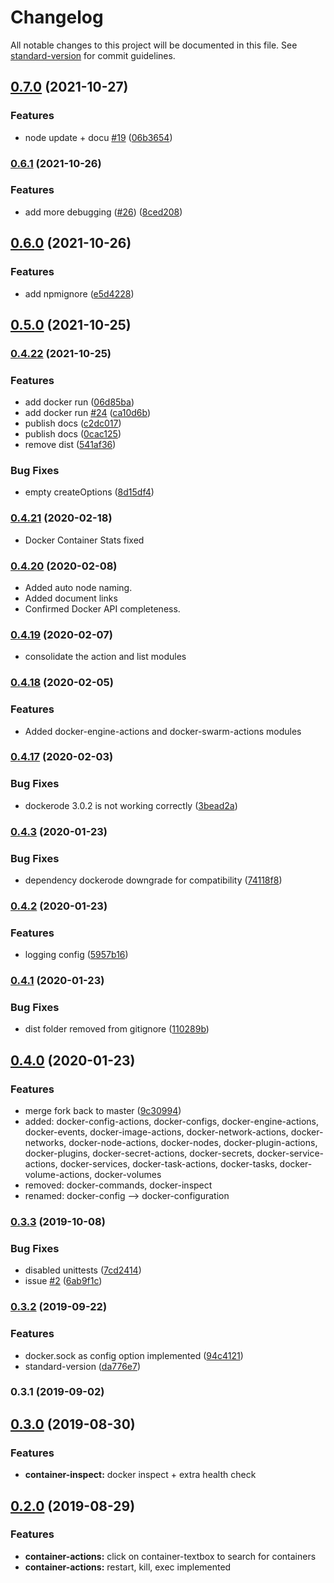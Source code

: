 # Changelog

All notable changes to this project will be documented in this file. See [standard-version](https://github.com/conventional-changelog/standard-version) for commit guidelines.

## [0.7.0](https://github.com/naimo84/node-red-contrib-dockerode/compare/v0.6.1...v0.7.0) (2021-10-27)


### Features

* node update + docu [#19](https://github.com/naimo84/node-red-contrib-dockerode/issues/19) ([06b3654](https://github.com/naimo84/node-red-contrib-dockerode/commit/06b3654de2d2e7da4c770b55c3d0f62126072a4b))

### [0.6.1](https://github.com/naimo84/node-red-contrib-dockerode/compare/v0.6.0...v0.6.1) (2021-10-26)


### Features

* add more debugging ([#26](https://github.com/naimo84/node-red-contrib-dockerode/issues/26)) ([8ced208](https://github.com/naimo84/node-red-contrib-dockerode/commit/8ced2082f0f681d281316a6f6f263f5848d868c4))

## [0.6.0](https://github.com/naimo84/node-red-contrib-dockerode/compare/v0.5.0...v0.6.0) (2021-10-26)


### Features

* add npmignore ([e5d4228](https://github.com/naimo84/node-red-contrib-dockerode/commit/e5d4228ff0fedf7d2fb9d31ceec24341f49558cd))

## [0.5.0](https://github.com/naimo84/node-red-contrib-dockerode/compare/v0.4.22...v0.5.0) (2021-10-25)

### [0.4.22](https://github.com/naimo84/node-red-contrib-dockerode/compare/v0.4.19...v0.4.22) (2021-10-25)


### Features

* add docker run ([06d85ba](https://github.com/naimo84/node-red-contrib-dockerode/commit/06d85ba30f8d713cd0dd5307bef459404fe5f28f))
* add docker run [#24](https://github.com/naimo84/node-red-contrib-dockerode/issues/24) ([ca10d6b](https://github.com/naimo84/node-red-contrib-dockerode/commit/ca10d6b2af5dc3a6580fe1133a70075e95965883))
* publish docs ([c2dc017](https://github.com/naimo84/node-red-contrib-dockerode/commit/c2dc017e32a14f7290e4dcfd519a6ff94c635454))
* publish docs ([0cac125](https://github.com/naimo84/node-red-contrib-dockerode/commit/0cac1254dd58317d8112932e2ed5f69c6e80cda8))
* remove dist ([541af36](https://github.com/naimo84/node-red-contrib-dockerode/commit/541af3654d851efb8c7f21b853faf184b493ba35))


### Bug Fixes

* empty createOptions ([8d15df4](https://github.com/naimo84/node-red-contrib-dockerode/commit/8d15df4b840a411514b2aab5952613fff50bf672))

### [0.4.21](https://github.com/naimo84/node-red-contrib-dockerode/compare/v0.4.20...v0.4.21) (2020-02-18)
 * Docker Container Stats fixed

### [0.4.20](https://github.com/naimo84/node-red-contrib-dockerode/compare/v0.4.19...v0.4.20) (2020-02-08)

 * Added auto node naming. 
 * Added document links
 * Confirmed Docker API completeness. 

### [0.4.19](https://github.com/naimo84/node-red-contrib-dockerode/compare/v0.4.18...v0.4.19) (2020-02-07)

 * consolidate the action and list modules

### [0.4.18](https://github.com/naimo84/node-red-contrib-dockerode/compare/v0.4.17...v0.4.18) (2020-02-05)


### Features

* Added docker-engine-actions and docker-swarm-actions modules

### [0.4.17](https://github.com/naimo84/node-red-contrib-dockerode/compare/v0.4.10...v0.4.17) (2020-02-03)


### Bug Fixes

* dockerode 3.0.2 is not working correctly ([3bead2a](https://github.com/naimo84/node-red-contrib-dockerode/commit/3bead2ab6484c15107060d6ad8a7262c6b350b89))


### [0.4.3](https://github.com/naimo84/node-red-contrib-dockerode/compare/v0.4.2...v0.4.3) (2020-01-23)


### Bug Fixes

* dependency dockerode downgrade for compatibility ([74118f8](https://github.com/naimo84/node-red-contrib-dockerode/commit/74118f8c6142fa769ce4ffb9bb3cc783476b521e))

### [0.4.2](https://github.com/naimo84/node-red-contrib-dockerode/compare/v0.4.1...v0.4.2) (2020-01-23)


### Features

* logging config ([5957b16](https://github.com/naimo84/node-red-contrib-dockerode/commit/5957b16))

### [0.4.1](https://github.com/naimo84/node-red-contrib-dockerode/compare/v0.4.0...v0.4.1) (2020-01-23)


### Bug Fixes

* dist folder removed from gitignore ([110289b](https://github.com/naimo84/node-red-contrib-dockerode/commit/110289b))

## [0.4.0](https://github.com/naimo84/node-red-contrib-dockerode/compare/v0.3.3...v0.4.0) (2020-01-23)


### Features
* merge fork back to master ([9c30994](https://github.com/naimo84/node-red-contrib-dockerode/commit/9c309942cd5941eef898319dadb5431d6551433c))
* added: docker-config-actions, docker-configs, docker-engine-actions, docker-events, docker-image-actions, docker-network-actions, docker-networks, docker-node-actions, docker-nodes, docker-plugin-actions, docker-plugins, docker-secret-actions, docker-secrets, docker-service-actions, docker-services, docker-task-actions, docker-tasks, docker-volume-actions, docker-volumes
* removed: docker-commands, docker-inspect
* renamed: docker-config --> docker-configuration

### [0.3.3](https://github.com/naimo84/node-red-contrib-dockerode/compare/v0.3.2...v0.3.3) (2019-10-08)


### Bug Fixes

* disabled unittests ([7cd2414](https://github.com/naimo84/node-red-contrib-dockerode/commit/7cd2414))
* issue [#2](https://github.com/naimo84/node-red-contrib-dockerode/issues/2) ([6ab9f1c](https://github.com/naimo84/node-red-contrib-dockerode/commit/6ab9f1c))

### [0.3.2](https://github.com/naimo84/node-red-contrib-dockerode/compare/v0.3.1...v0.3.2) (2019-09-22)


### Features

* docker.sock  as config option implemented ([94c4121](https://github.com/naimo84/node-red-contrib-dockerode/commit/94c4121))
* standard-version ([da776e7](https://github.com/naimo84/node-red-contrib-dockerode/commit/da776e7))

### 0.3.1 (2019-09-02)

<a name="0.3.0"></a>
## [0.3.0](https://github.com/naimo84/node-red-contrib-dockerode/compare/v0.2.0...v0.3.0) (2019-08-30)

### Features

* **container-inspect:** docker inspect + extra health check 

<a name="0.2.0"></a>
## [0.2.0](https://github.com/naimo84/node-red-contrib-dockerode/compare/v0.1.2...v0.2.0) (2019-08-29)

### Features

* **container-actions:** click on container-textbox to search for containers
* **container-actions:** restart, kill, exec implemented